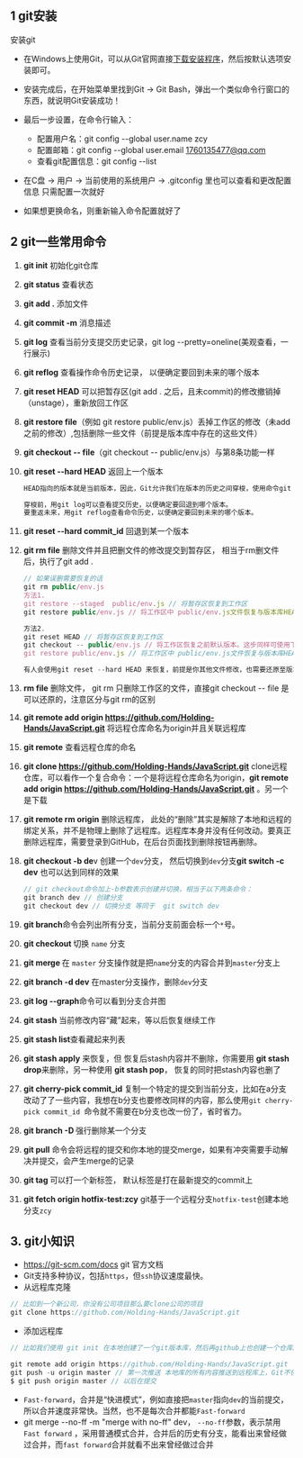 ## 1 git安装

安装git

* 在Windows上使用Git，可以从Git官网直接[下载安装程序](https://git-scm.com/downloads)，然后按默认选项安装即可。

* 安装完成后，在开始菜单里找到Git -> Git Bash，弹出一个类似命令行窗口的东西，就说明Git安装成功！

* 最后一步设置，在命令行输入： 
  * 配置用户名：git config --global user.name zcy
  * 配置邮箱：git config --global user.email 1760135477@qq.com
  * 查看git配置信息：git config --list

* 在C盘  -> 用户 -> 当前使用的系统用户 -> .gitconfig 里也可以查看和更改配置信息 只需配置一次就好

* 如果想更换命名，则重新输入命令配置就好了

## 2 git一些常用命令

1. **git init** 初始化git仓库

2. **git status** 查看状态

3. **git add .** 添加文件

4. **git commit -m** 消息描述

5. **git log** 查看当前分支提交历史记录，git log --pretty=oneline(美观查看，一行展示)

6. **git reflog** 查看操作命令历史记录， 以便确定要回到未来的哪个版本 

7. **git reset HEAD**  可以把暂存区(git add . 之后，且未commit)的修改撤销掉（unstage），重新放回工作区

8. **git restore file**（例如 git restore public/env.js）丢掉工作区的修改（未add之前的修改）,包括删除一些文件（前提是版本库中存在的这些文件）

9. **git checkout -- file**（git checkout -- public/env.js）与第8条功能一样

10. **git reset --hard HEAD** 返回上一个版本

    ```js
    HEAD指向的版本就是当前版本，因此，Git允许我们在版本的历史之间穿梭，使用命令git reset --hard commit_id。
    
    穿梭前，用git log可以查看提交历史，以便确定要回退到哪个版本。
    要重返未来，用git reflog查看命令历史，以便确定要回到未来的哪个版本。
    ```

11. **git reset --hard commit_id** 回退到某一个版本

12. **git rm file** 删除文件并且把删文件的修改提交到暂存区， 相当于rm删文件后，执行了git add .

    ```js
    // 如果误删需要恢复的话
    git rm public/env.js
    方法1.
    git restore --staged  public/env.js // 将暂存区恢复到工作区
    git restore public/env.js // 将工作区中 public/env.js文件恢复与版本库HEAD中一样的版本
    
    方法2.
    git reset HEAD // 将暂存区恢复到工作区
    git checkout -- public/env.js // 将工作区恢复之前默认版本。这步同样可使用下面代码替代
    git restore public/env.js // 将工作区中 public/env.js文件恢复与版本库HEAD中一样的版本
    
    有人会使用git reset --hard HEAD 来恢复，前提是你其他文件修改，也需要还原至版本库中一致，就相当于整体撤销修改。上面两种是撤销部分文件夹修改
    ```

13. **rm file**  删除文件， git rm 只删除工作区的文件，直接git checkout -- file 是可以还原的，注意区分与git rm的区别

14. **git remote add origin https://github.com/Holding-Hands/JavaScript.git** 将远程仓库命名为origin并且关联远程库

15. **git remote** 查看远程仓库的命名

16. **git clone https://github.com/Holding-Hands/JavaScript.git** clone远程仓库，可以看作一个复合命令：一个是将远程仓库命名为origin，**git remote add origin https://github.com/Holding-Hands/JavaScript.git** 。另一个是下载

17. **git remote rm origin**  删除远程库， 此处的“删除”其实是解除了本地和远程的绑定关系，并不是物理上删除了远程库。远程库本身并没有任何改动。要真正删除远程库，需要登录到GitHub，在后台页面找到删除按钮再删除。 

18. **git checkout -b de**v 创建一个`dev`分支， 然后切换到`dev`分支**git switch -c dev** 也可以达到同样的效果

    ```js
    // git checkout命令加上-b参数表示创建并切换，相当于以下两条命令：
    git branch dev // 创建分支
    git checkout dev // 切换分支 等同于  git switch dev
    ```

19. **git branch**命令会列出所有分支，当前分支前面会标一个`*`号。 

20. **git checkout  <name>** 切换 `name` 分支

21. **git merge  <name>**  在 `master` 分支操作就是把`name`分支的内容合并到`master`分支上 

22. **git branch -d dev**  在master分支操作，删除`dev`分支 

23. **git log --graph**命令可以看到分支合并图 

24. **git stash**  当前修改内容“藏”起来，等以后恢复继续工作

25. **git stash list**查看藏起来列表

26. **git stash apply** 来恢复，但 恢复后stash内容并不删除，你需要用  **git stash drop**来删除，另一种使用 **git stash pop**， 恢复的同时把stash内容也删了 

27. **git cherry-pick commit_id**  复制一个特定的提交到当前分支，比如在a分支改动了了一些内容，我想在b分支也要修改同样的内容，那么使用`git cherry-pick commit_id `命令就不需要在b分支也改一份了，省时省力。

28. **git branch -D <name>**  强行删除某一个分支

29. **git pull** 命令会将远程的提交和你本地的提交merge，如果有冲突需要手动解决并提交，会产生merge的记录

30. **git tag  <name>** 可以打一个新标签， 默认标签是打在最新提交的commit上

31. **git fetch origin hotfix-test:zcy** git基于一个远程分支`hotfix-test`创建本地分支`zcy`

## 3.  git小知识

* https://git-scm.com/docs git 官方文档
* Git支持多种协议，包括`https`，但`ssh`协议速度最快。
* 从远程库克隆

```js
// 比如到一个新公司，你没有公司项目那么要clone公司的项目
git clone https://github.com/Holding-Hands/JavaScript.git
```

* 添加远程库

```js
// 比如我们使用 git init 在本地创建了一个git版本库，然后再github上也创建一个仓库。我们需要把这两个仓库关联起来

git remote add origin https://github.com/Holding-Hands/JavaScript.git
git push -u origin master // 第一次推送 本地库的所有内容推送到远程库上，Git不但会把本地的master分支内容推送的远程新的master分支，还会把本地的master分支和远程的master分支关联起来，在以后的推送或者拉取时就可以简化命令。
$ git push origin master // 以后在提交
```

* `Fast-forward`，合并是“快进模式”，例如直接把`master`指向`dev`的当前提交，所以合并速度非常快。当然，也不是每次合并都能`Fast-forward`
* git merge --no-ff -m "merge with no-ff" dev， `--no-ff`参数，表示禁用`Fast forward` ，采用普通模式合并，合并后的历史有分支，能看出来曾经做过合并，而`fast forward`合并就看不出来曾经做过合并 